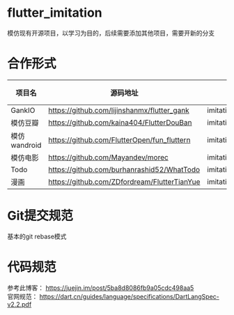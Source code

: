 # flutter_imitation
模仿现有开源项目，以学习为目的，后续需要添加其他项目，需要开新的分支

# 合作形式
|项目名 | 源码地址 | 开发目录 | 所在分支| 分组
| -- | --| --| --| --|
|GankIO|https://github.com/lijinshanmx/flutter_gank |imitation/gank_io |gank| 1 |
|模仿豆瓣| https://github.com/kaina404/FlutterDouBan|imitation/douban|douban|2  |
|模仿wandroid| https://github.com/FlutterOpen/fun_fluttern|imitation/wan_andnroid|wandroid|3|
|模仿电影| https://github.com/Mayandev/morec|imitation/movie |movie|4 |
|Todo| https://github.com/burhanrashid52/WhatTodo|imitation/todo|todo| 5| 
|漫画|https://github.com/ZDfordream/FlutterTianYue|imitation/comic|comic| 6|
# Git提交规范
基本的git rebase模式
# 代码规范
参考此博客： https://juejin.im/post/5ba8d8086fb9a05cdc498aa5   
官网规范： https://dart.cn/guides/language/specifications/DartLangSpec-v2.2.pdf
